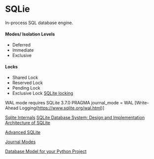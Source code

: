 # SQLie

In-process SQL database engine.

#### Modes/ Isolation Levels
- Deferred
- Immediate
- Exclusive

#### Locks
- Shared Lock
- Reserved Lock
- Pending Lock
- Exclusive Lock
[SQLite locking](https://www.sqlite.org/lockingv3.html)

WAL mode requires SQLite 3.7.0
PRAGMA journal_mode = WAL
[Write-Ahead Logging(https://www.sqlite.org/wal.html)]

[Sqlite Internals](https://www.compileralchemy.com/books/sqlite-internals/)
[SQLite Database System: Design and Implementation](https://play.google.com/books/reader?id=9Z6IQQnX1JEC&pg=GBS.PP1&hl=en)
[Architecture of SQLite](https://www.sqlite.org/arch.html)

[Advanced SQLite](https://www.youtube.com/watch?v=lqy9SEWRr8Y)

[Journal Modes](https://www.youtube.com/watch?v=86jnwSU1F6Q)

[Database Model for your Python Project](https://www.youtube.com/watch?v=LFG2Kx1m-Dc)
